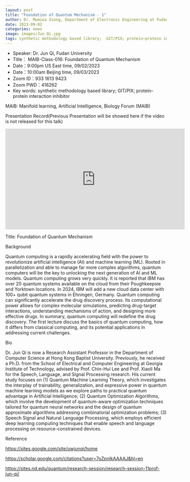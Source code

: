 ```yaml
---
layout: post
title: "Foundation of Quantum Mechanism - 1"
author: Dr. Momioa Xiong, Department of Electronic Engineering at Fudan University
date: 2023-09-02
categories: news
image: images/Jun_Qi.jpg
tags: synthetic methodology based library;  GIT/PIX; protein–protein interaction inhibitor
---
```

- Speaker: Dr. Jun Qi, Fudan University
- Title： MAIB-Class-016:  Foundation of Quantum Mechanism
- Date：9:00pm US East time, 09/02/2023
- Date：10:00am Beijing time, 09/03/2023
- Zoom  ID：933 1613 9423
- Zoom PWD：416262
- Key words: synthetic methodology based library;  GIT/PIX; protein–protein interaction inhibitor


MAIB: Manifold learning, Artificial Intelligence, Biology Forum (MAIB)

Presentation Record(Previous Presentation will be showed here if the video is not released for this talk)

<p align="center">
<iframe width="560" height="315" src="https://www.youtube.com/embed/ocUonfIUWPw" title="YouTube video player" frameborder="0" allow="accelerometer; autoplay; clipboard-write; encrypted-media; gyroscope; picture-in-picture" allowfullscreen></iframe>
</p>

Title: Foundation of Quantum Mechanism 

Background

Quantum computing is a rapidly accelerating field with the power to revolutionize artificial intelligence (AI) and machine learning (ML). Rooted in parallelization and able to manage far more complex algorithms, quantum computers will be the key to unlocking the next generation of AI and ML models.
Quantum computing grows very quickly. It is reported that IBM has over 20 quantum systems available on the cloud from their Poughkeepsie and Yorktown locations. In 2024, IBM will add a new cloud data center with 100+ qubit quantum systems in Ehningen, Germany. 
Quantum computing can significantly accelerate the drug discovery process. Its computational power allows for complex molecular simulations, predicting drug-target interactions, understanding mechanisms of action, and designing more effective drugs. In summary, quantum computing will redefine the drug discovery.
The first lecture discuss the basics of quantum computing, how it differs from classical computing, and its potential applications in addressing current challenges.

Bio

Dr. Jun Qi is now a Research Assistant Professor in the Department of Computer Science at Hong Kong Baptist University. Previously, he received a Ph.D. from the School of Electrical and Computer Engineering at Georgia Institute of Technology, advised by Prof. Chin-Hui Lee and Prof. Xiaoli Ma for the Speech, Language, and Signal Processing research.
His current study focuses on (1) Quantum Machine Learning Theory, which investigates the interplay of trainability, generalization, and expressive power in quantum machine learning models as we explore paths to practical quantum advantage in Artificial Intelligence; (2) Quantum Optimization Algorithms, which involve the development of quantum-aware optimization techniques tailored for quantum neural networks and the design of quantum approximate algorithms addressing combinatorial optimization problems; (3) Speech Signal and Natural Language Processing, which employs efficient deep learning computing techniques that enable speech and language processing on resource-constrained devices.


Reference

https://sites.google.com/site/uwjunqi/home

https://scholar.google.com/citations?user=7oZpnlkAAAAJ&hl=en

https://sites.nd.edu/quantum/research-session/research-session-11prof-jun-qi/
